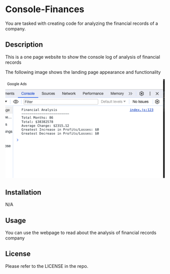 # Console-Finances
You are tasked with creating code for analyzing the financial records of a company. 

## Description

This is a one page website to show the console log of analysis of financial records

The following image shows the landing page appearance and functionality

![An image of the portfolio website landing page appearance and functionality.](/images/screenshot_console.png)


## Installation

N/A

## Usage

You can use the webpage to read about the analysis of financial records company


## License

Please refer to the LICENSE in the repo.
